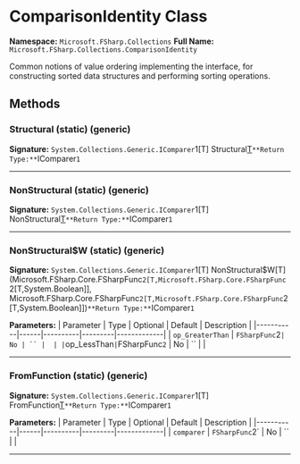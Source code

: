 # ComparisonIdentity Class

**Namespace:** `Microsoft.FSharp.Collections`
**Full Name:** `Microsoft.FSharp.Collections.ComparisonIdentity`

Common notions of value ordering implementing the 
 interface, for constructing sorted data structures and performing sorting operations.

## Methods

### Structural (static) (generic)

**Signature:** `System.Collections.Generic.IComparer`1[T] Structural[T]()`
**Return Type:** `IComparer`1`

---

### NonStructural (static) (generic)

**Signature:** `System.Collections.Generic.IComparer`1[T] NonStructural[T]()`
**Return Type:** `IComparer`1`

---

### NonStructural$W (static) (generic)

**Signature:** `System.Collections.Generic.IComparer`1[T] NonStructural$W[T](Microsoft.FSharp.Core.FSharpFunc`2[T,Microsoft.FSharp.Core.FSharpFunc`2[T,System.Boolean]], Microsoft.FSharp.Core.FSharpFunc`2[T,Microsoft.FSharp.Core.FSharpFunc`2[T,System.Boolean]])`
**Return Type:** `IComparer`1`

**Parameters:**
| Parameter | Type | Optional | Default | Description |
|-----------|------|----------|---------|-------------|
| `op_GreaterThan` | `FSharpFunc`2` | No | `` |  |
| `op_LessThan` | `FSharpFunc`2` | No | `` |  |

---

### FromFunction (static) (generic)

**Signature:** `System.Collections.Generic.IComparer`1[T] FromFunction[T](Microsoft.FSharp.Core.FSharpFunc`2[T,Microsoft.FSharp.Core.FSharpFunc`2[T,System.Int32]])`
**Return Type:** `IComparer`1`

**Parameters:**
| Parameter | Type | Optional | Default | Description |
|-----------|------|----------|---------|-------------|
| `comparer` | `FSharpFunc`2` | No | `` |  |

---